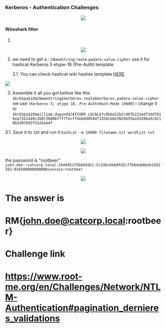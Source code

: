 
### Kerberos - Authentication Challenges
<p align="center">
  <img height="auto" width="auto" src="https://i.imgur.com/HkRws1h.png">
</p>


#### Wireshark filter 
1.
  <p align="center">
  <img height="auto" width="auto" src="https://i.imgur.com/hCRg5DP.png">
  </p>


2. we need to get a : `CNameString` `realm` `padata-value.cipher` use it for hashcat Kerberos 5 etype-18 (Pre-Auth) template.

   2.1. You can check hashcat wiki hashes template [HERE](https://hashcat.net/wiki/doku.php?id=example_hashes)
   <p align="center">
  <img height="auto" width="auto" src="https://i.imgur.com/HJPdAYS.png">
 </p>

 
3. Assemble it all you got before like this `$krb5pa$18$CNameString$kerberos.realm$kerberos.padata-value.cipher` we use `(Kerberos 5, etype 18, Pre-Auth(Hash-Mode 19900))` change it to  `$krb5pa$18$william.dupond$CATCORP.LOCAL$fc8bbe22b2c967b222ed73dd7616ea71b2ae0c1b0c3688bfff7fecffdebd4054471350cb6e36d3b55ba3420be6c0210b2d978d3f51d1eb4f`
 
  3.1. Save it to .txt and run it `hashcat -m 19900 filename.txt wordlist.txt`
   <p align="center">
  <img height="auto" width="auto" src="https://i.imgur.com/IWdFAi8.png">
</p>

  <p align="center">
  <img height="auto" width="auto" src="https://i.imgur.com/xP3RXmX.png">
</p>


the password is "rootbeer" `john.doe::catcorp.local:1944952f5b845db1:5c336c6b69fd2cf7b64eb0bde3102162:010100000000000xxxxxxx:rootbeer`
<p align="center">
  <img height="auto" width="auto" src="https://i.imgur.com/KVHbsBt.png">
</p>

# The answer is 
# RM{john.doe@catcorp.local:rootbeer}

# Challenge link 
# https://www.root-me.org/en/Challenges/Network/NTLM-Authentication#pagination_dernieres_validations

